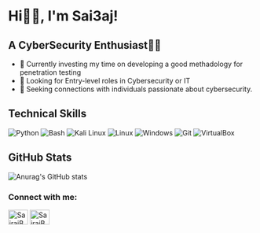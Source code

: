 # Hi👋🏻, I'm Sai3aj!
<!--<img align="right" alt="Coding" width="300" src="https://blog.imarticus.org/wp-content/uploads/2021/12/djbwgfw.gif">-->


## A CyberSecurity Enthusiast👨‍💻

- 🔭 Currently investing my time on developing a good methadology for penetration testing
- 🥅 Looking for Entry-level roles in Cybersecurity or IT
- 👯 Seeking connections with individuals passionate about cybersecurity.

## Technical Skills
![Python](https://img.shields.io/badge/Python-FFD43B?style=for-the-badge&logo=python&logoColor=blue) 
![Bash](https://img.shields.io/badge/Shell_Script-121011?style=for-the-badge&logo=gnu-bash&logoColor=white) 
![Kali Linux](https://img.shields.io/badge/Kali_Linux-557C94?style=for-the-badge&logo=kali-linux&logoColor=white)
![Linux](https://img.shields.io/badge/Linux-FCC624?style=for-the-badge&logo=linux&logoColor=black)
![Windows](https://img.shields.io/badge/Windows-0078D6?style=for-the-badge&logo=windows&logoColor=white)
![Git](https://img.shields.io/badge/GIT-E44C30?style=for-the-badge&logo=git&logoColor=white)
![VirtualBox](https://img.shields.io/badge/VirtualBox-21416b?style=for-the-badge&logo=VirtualBox&logoColor=white)


## GitHub Stats

![Anurag's GitHub stats](https://github-readme-stats.vercel.app/api?username=sai3aj&show_icons=true&theme=transparent)

<h3 align="left">Connect with me:</h3>
<p align="left">
<a href="https://twitter.com/SairajBarve67" target="blank"><img align="center" src="https://cdn.jsdelivr.net/gh/devicons/devicon@latest/icons/twitter/twitter-original.svg" alt="SairajBarve67" height="30" width="40" /></a>
<a href="https://linkedin.com/in/sairaj-barve-85713b264/" target="_blank"><img align="center" src="https://raw.githubusercontent.com/rahuldkjain/github-profile-readme-generator/master/src/images/icons/Social/linked-in-alt.svg" alt="SairajBarve_" height="30" width="40" /></a>
</p>
